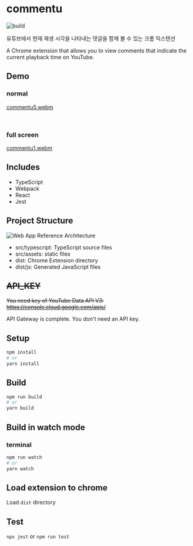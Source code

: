 # commentu

![build](https://github.com/chibat/chrome-extension-typescript-starter/workflows/build/badge.svg)

유튜브에서 현재 재생 시각을 나타내는 댓글을 함께 볼 수 있는 크롬 익스텐션

A Chrome extension that allows you to view comments that indicate the current playback time on YouTube.

## Demo

### normal
[commentu5.webm](https://user-images.githubusercontent.com/62196278/213796216-659b2a2a-f35a-4983-81c0-6a14a3f89c57.webm)

<br>

### full screen
[commentu1.webm](https://user-images.githubusercontent.com/62196278/213736107-6de34d4c-dd41-4129-b765-3d6d665e955b.webm)

## Includes
* TypeScript
* Webpack
* React
* Jest

## Project Structure

![Web App Reference Architecture](https://user-images.githubusercontent.com/62196278/213968684-9432cc43-34ea-4159-bdff-9eb255e57a78.svg)

* src/typescript: TypeScript source files
* src/assets: static files
* dist: Chrome Extension directory
* dist/js: Generated JavaScript files

## ~~API_KEY~~
~~You need key of YouTube Data API V3: https://console.cloud.google.com/apis/~~

API Gateway is complete. You don't need an API key.

## Setup

```bash
npm install
# or
yarn install
```

## Build

```bash
npm run build
# or
yarn build
```

## Build in watch mode

### terminal

```bash
npm run watch
# or
yarn watch
```

## Load extension to chrome

Load `dist` directory

## Test
`npx jest` or `npm run test`
